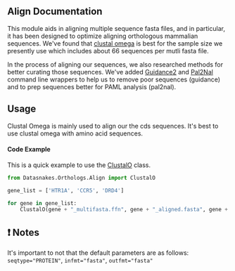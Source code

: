 Align Documentation
-------------------------
This module aids in aligning multiple sequence fasta files, and in particular,
it has been designed to optimize aligning orthologous mammalian sequences. We've
found that [clustal omega](http://www.ebi.ac.uk/Tools/msa/clustalo/help/faq.html)
is best for the sample size we presently use which includes about 66 sequences
per mutli fasta file.

In the process of aligning our sequences, we also researched methods for better
curating those sequences. We've added [Guidance2]() and [Pal2Nal]() command line wrappers
to help us to remove poor sequences (guidance) and to prep sequences better for
PAML analysis (pal2nal).

Usage
-----

Clustal Omega is mainly used to align our the cds sequences. It's best to use clustal omega
with amino acid sequences.

#### Code Example

This is a quick example to use the [ClustalO]() class.

``` python
from Datasnakes.Orthologs.Align import ClustalO

gene_list = ['HTR1A', 'CCR5', 'DRD4']

for gene in gene_list:
    ClustalO(gene + "_multifasta.ffn", gene + "_aligned.fasta", gene + ".log")

```


:exclamation: Notes
-------------------

It's important to not that the default parameters are as follows:
`seqtype="PROTEIN"`, `infmt="fasta"`, `outfmt="fasta"`

